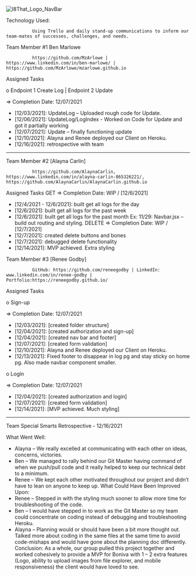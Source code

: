 ![I8That_Logo_NavBar](https://user-images.githubusercontent.com/63788692/146471485-94e56da9-4c74-49fa-9569-dc4790cb65ce.PNG)



Technology Used:

              Using Trello and daily stand-up communications to inform our team-mates of successes, challenges, and needs.

Team Member #1  Ben Marlowe

              https://github.com/MzArlowe | https://www.linkedin.com/in/ben-marlowe/ | https://github.com/MzArlowe/mzarlowe.github.io

Assigned Tasks

o Endpoint 1 Create Log | Endpoint 2 Update

=> Completion Date: 12/07/2021

- [12/03/2021]: UpdateLog – Uploaded rough code for Update.
- [12/06/2021]: UpdateLog/LogIndex - Worked on Code for Update and got it partially working
- [12/07/2021]: Update – finally functioning update
-	[12/10/2021]: Alayna and Renee deployed our Client on Heroku.
-	[12/16/2021]: retrospective with team

---

Team Member #2  [Alayna Carlin]

              https://github.com/AlaynaCarlin, https://www.linkedin.com/in/alayna-carlin-865326221/, https://github.com/AlaynaCarlin/AlaynaCarlin.github.io

Assigned Tasks
GET
=> Completion Date: WIP / [12/6/2021]
- [12/4/2021 - 12/6/2021]: built get all logs for the day 
- [12/6/2021]: built get all logs for the past week
- [12/6/2021]: built get all logs for the past month
Ex: 11/29: Navbar.jsx – build out routing and styling.
DELETE
 => Completion Date: WIP / [12/7/2021]
- [12/7/2021]: created delete buttons and bones
- [12/7/2021]: debugged delete functionality 
- [12/14/2021]: MVP achieved. Extra styling
 

Team Member #3  [Renee Godby]

              GitHub: https://github.com/reneegodby | LinkedIn: www.linkedin.com/in/renee-godby | Portfolio:https://reneegodby.github.io/

Assigned Tasks

o Sign-up

=> Completion Date: 12/07/2021
- [12/03/2021]: [created folder structure]
- [12/04/2021]: [created authorization and sign-up]
- [12/04/2021]: [created nav bar and footer]
- [12/07/2021]: [created form validation]
- [12/10/2021]: Alayna and Renee deployed our Client on Heroku.
- [12/13/2021]: Fixed footer to disappear in log pg and stay sticky on home pg. Also made navbar component smaller. 

o Login

=> Completion Date: 12/07/2021
- [12/04/2021]: [created authorization and login]
- [12/07/2021]: [created form validation]
- [12/14/2021]: [MVP achieved. Much styling]

---

Team Special Smarts Retrospective - 12/16/2021

What Went Well:
-	Alayna – We really excelled at communicating with each other on ideas, concerns, victories.
-	Ben – We managed to rally behind our Git Master having command of when we push/pull code and it really helped to keep our technical debt to a minimum. 
-	Renee – We kept each other motivated throughout our project and didn’t have to lean on anyone to keep up. 
What Could Have Been Improved Upon:
-	Renee – Stepped in with the styling much sooner to allow more time for troubleshooting of the code.
-	Ben – I would have stepped in to work as the Git Master so my team could concentrate on coding instead of debugging and troubleshooting Heroku. 
-	Alayna – Planning would or should have been a bit more thought out. Talked more about coding in the same files at the same time to avoid code-mishaps and would have gone about the planning doc differently. 
Conclusion:
As a whole, our group pulled this project together and worked cohesively to provide a MVP for Boniva with 1 – 2 extra features (Logo, ability to upload images from file explorer, and mobile responsiveness) the client would have loved to see.
